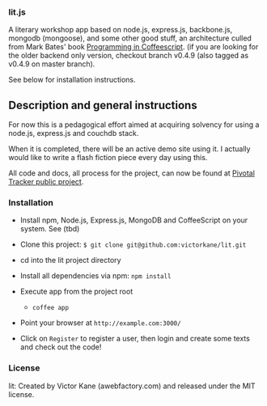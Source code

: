 ### lit.js

A literary workshop app based on node.js, express.js, backbone.js, mongodb (mongoose), and some other good stuff, an architecture culled from Mark Bates' book [Programming in Coffeescript](https://github.com/markbates/Programming-In-CoffeeScript).
(if you are looking for the older backend only version, checkout branch v0.4.9 (also tagged as v0.4.9 on master branch).

See below for installation instructions.

## Description and general instructions

For now this is a pedagogical effort aimed at acquiring solvency for using a node.js, express.js and couchdb stack.

When it is completed, there will be an active demo site using it. I actually would like to write a flash fiction piece every day using this.

All code and docs, all process for the project, can now be found at [Pivotal Tracker public project](https://www.pivotaltracker.com/projects/648835). 

### Installation

* Install npm, Node.js, Express.js, MongoDB and CoffeeScript on your system. See (tbd)
* Clone this project: `$ git clone git@github.com:victorkane/lit.git`
* cd into the lit project directory
* Install all dependencies via npm: `npm install`

* Execute app from the project root
  * `coffee app`
* Point your browser at `http://example.com:3000/`
* Click on `Register` to register a user, then login and create some texts and check out the code!

### License
lit: Created by Victor Kane (awebfactory.com) and released under the MIT license.
